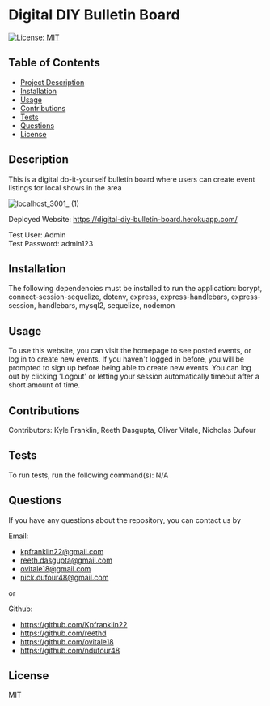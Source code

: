# Digital DIY Bulletin Board
  [![License: MIT](https://img.shields.io/badge/License-MIT-yellow.svg)](https://opensource.org/licenses/MIT)

## Table of Contents
  - [Project Description](#description)
  - [Installation](#installation)
  - [Usage](#usage)
  - [Contributions](#contributions)
  - [Tests](#tests)
  - [Questions](#questions)
  - [License](#license)

## Description
  This is a digital do-it-yourself bulletin board where users can create event listings for local shows in the area

![localhost_3001_ (1)](https://user-images.githubusercontent.com/115495027/218912982-e6885770-c582-4597-aac6-4eedc13808a6.png)

Deployed Website: https://digital-diy-bulletin-board.herokuapp.com/

Test User: Admin  
Test Password: admin123

## Installation 
  The following dependencies must be installed to run the application: bcrypt, connect-session-sequelize, dotenv, express, express-handlebars, express-session, handlebars, mysql2, sequelize, nodemon

## Usage
To use this website, you can visit the homepage to see posted events, or log in to create new events. If you haven't logged in before, you will be prompted to sign up before being able to create new events. You can log out by clicking 'Logout' or letting your session automatically timeout after a short amount of time.

## Contributions
Contributors: Kyle Franklin, Reeth Dasgupta, Oliver Vitale, Nicholas Dufour

## Tests
To run tests, run the following command(s): N/A

## Questions
If you have any questions about the repository, you can contact us by


Email:
- kpfranklin22@gmail.com 
- reeth.dasgupta@gmail.com 
- ovitale18@gmail.com 
- nick.dufour48@gmail.com

or 

Github: 
- https://github.com/Kpfranklin22 
- https://github.com/reethd 
- https://github.com/ovitale18 
- https://github.com/ndufour48


## License
MIT
